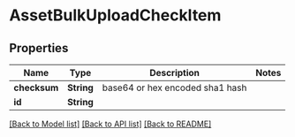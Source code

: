 # AssetBulkUploadCheckItem

## Properties
Name | Type | Description | Notes
------------ | ------------- | ------------- | -------------
**checksum** | **String** | base64 or hex encoded sha1 hash | 
**id** | **String** |  | 

[[Back to Model list]](../README.md#documentation-for-models) [[Back to API list]](../README.md#documentation-for-api-endpoints) [[Back to README]](../README.md)


